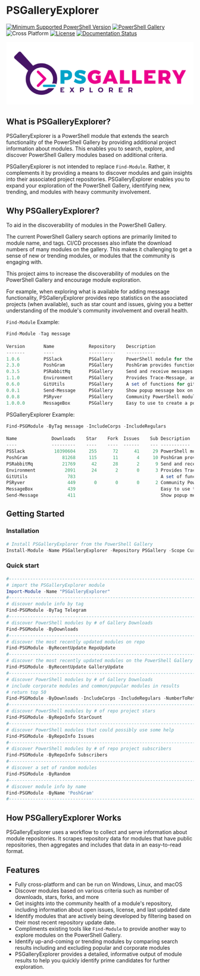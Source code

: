 # PSGalleryExplorer

[![Minimum Supported PowerShell Version](https://img.shields.io/badge/PowerShell-5.1+-blue.svg)](https://github.com/PowerShell/PowerShell) [![PowerShell Gallery][psgallery-img]][psgallery-site] ![Cross Platform](https://img.shields.io/badge/platform-windows%20%7C%20macos%20%7C%20linux-lightgrey) [![License][license-badge]](LICENSE) [![Documentation Status](https://readthedocs.org/projects/psgalleryexplorer/badge/?version=latest)](https://psgalleryexplorer.readthedocs.io/en/latest/?badge=latest)

[psgallery-img]:   https://img.shields.io/powershellgallery/dt/PSGalleryExplorer?label=Powershell%20Gallery&logo=powershell
[psgallery-site]:  https://www.powershellgallery.com/packages/PSGalleryExplorer
[psgallery-v1]:    https://www.powershellgallery.com/packages/PSGalleryExplorer/0.8.0
[license-badge]:   https://img.shields.io/github/license/techthoughts2/PSGalleryExplorer

<p align="center">
    <img src="assets/PSGalleryExplorer.png" alt="PSGalleryExplorer Logo" >
</p>

## What is PSGalleryExplorer?

PSGalleryExplorer is a PowerShell module that extends the search functionality of the PowerShell Gallery by providing additional project information about modules. This enables you to search, explore, and discover PowerShell Gallery modules based on additional criteria.

PSGalleryExplorer is not intended to replace `Find-Module`. Rather, it complements it by providing a means to discover modules and gain insights into their associated project repositories. PSGalleryExplorer enables you to expand your exploration of the PowerShell Gallery, identifying new, trending, and modules with heavy community involvement.

## Why PSGalleryExplorer?

To aid in the discoverability of modules in the PowerShell Gallery.

The current PowerShell Gallery search options are primarily limited to module name, and tags. CI/CD processes also inflate the download numbers of many modules on the gallery. This makes it challenging to get a sense of new or trending modules, or modules that the community is engaging with.

This project aims to increase the discoverability of modules on the PowerShell Gallery and encourage module exploration.

For example, when exploring what is available for adding message functionality, PSGalleryExplorer provides repo statistics on the associated projects (when available), such as star count and issues, giving you a better understanding of the module's community involvement and overall health.

`Find-Module` Example:

```powershell
Find-Module -Tag message

Version       Name             Repository    Description
-------       ----             ----------    -----------
1.0.6         PSSlack          PSGallery     PowerShell module for the Slack API
2.3.0         PoshGram         PSGallery     PoshGram provides functionality to send various message t…
0.3.5         PSRabbitMq       PSGallery     Send and receive messages using a RabbitMQ server
1.1.0         Environment      PSGallery     Provides Trace-Message, and functions for working with En…
0.6.0         GitUtils         PSGallery     A set of functions for git tasks
0.0.1         Send-Message     PSGallery     Show popup message box on local or remote computers
0.0.8         PSRyver          PSGallery     Community PowerShell module for the Ryver API
1.0.0.0       MessageBox       PSGallery     Easy to use to create a popup message box
```

PSGalleryExplorer Example:

```powershell
Find-PSGModule -ByTag message -IncludeCorps -IncludeRegulars

Name             Downloads    Star    Fork  Issues    Sub Description
----             ---------    ----    ----  ------    --- -----------
PSSlack           10390604     255      72      41     29 PowerShell module for the Slack API
PoshGram             81268     115      11       4     10 PoshGram provides functionality to send various message types to a specif…
PSRabbitMq           21769      42      28       2      9 Send and receive messages using a RabbitMQ server
Environment           2091      24       2       0      3 Provides Trace-Message, and functions for working with Environment and Pa…
GitUtils               783                                A set of functions for git tasks
PSRyver                449       0       0       0      2 Community PowerShell module for the Ryver API
MessageBox             439                                Easy to use to create a popup message box
Send-Message           411                                Show popup message box on local or remote computers
```

## Getting Started

### Installation

```powershell
# Install PSGalleryExplorer from the PowerShell Gallery
Install-Module -Name PSGalleryExplorer -Repository PSGallery -Scope CurrentUser
```

### Quick start

```powershell
#------------------------------------------------------------------------------------------------
# import the PSGalleryExplorer module
Import-Module -Name "PSGalleryExplorer"
#------------------------------------------------------------------------------------------------
# discover module info by tag
Find-PSGModule -ByTag Telegram
#------------------------------------------------------------------------------------------------
# discover PowerShell modules by # of Gallery Downloads
Find-PSGModule -ByDownloads
#------------------------------------------------------------------------------------------------
# discover the most recently updated modules on repo
Find-PSGModule -ByRecentUpdate RepoUpdate
#------------------------------------------------------------------------------------------------
# discover the most recently updated modules on the PowerShell Gallery
Find-PSGModule -ByRecentUpdate GalleryUpdate
#------------------------------------------------------------------------------------------------
# discover PowerShell modules by # of Gallery Downloads
# include corporate modules and common/popular modules in results
# return top 50
Find-PSGModule -ByDownloads -IncludeCorps -IncludeRegulars -NumberToReturn 50
#------------------------------------------------------------------------------------------------
# discover PowerShell modules by # of repo project stars
Find-PSGModule -ByRepoInfo StarCount
#------------------------------------------------------------------------------------------------
# discover PowerShell modules that could possibly use some help
Find-PSGModule -ByRepoInfo Issues
#------------------------------------------------------------------------------------------------
# discover PowerShell modules by # of repo project subscribers
Find-PSGModule -ByRepoInfo Subscribers
#------------------------------------------------------------------------------------------------
# discover a set of random modules
Find-PSGModule -ByRandom
#------------------------------------------------------------------------------------------------
# discover module info by name
Find-PSGModule -ByName 'PoshGram'
#------------------------------------------------------------------------------------------------
```

## How PSGalleryExplorer Works

PSGalleryExplorer uses a workflow to collect and serve information about module repositories. It scrapes repository data for modules that have public repositories, then aggregates and includes that data in an easy-to-read format.

## Features

- Fully cross-platform and can be run on Windows, Linux, and macOS
- Discover modules based on various criteria such as number of downloads, stars, forks, and more
- Get insights into the community health of a module's repository, including information about open issues, license, and last updated date
- Identify modules that are actively being developed by filtering based on their most recent repository update date.
- Compliments existing tools like `Find-Module` to provide another way to explore modules on the PowerShell Gallery.
- Identify up-and-coming or trending modules by comparing search results including and excluding popular and corporate modules
- PSGalleryExplorer provides a detailed, informative output of module results to help you quickly identify prime candidates for further exploration.
